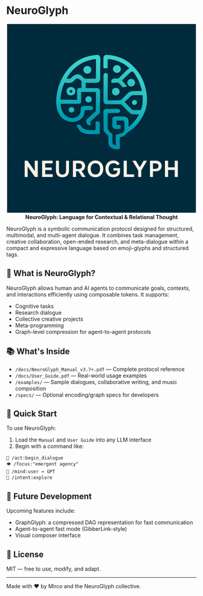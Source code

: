 # NeuroGlyph

<p align="center">
  <img src="NeuroGlyph-Logo.png" alt="NeuroGlyph-Logo" width="500"/>
  <br/>
  <strong>NeuroGlyph: Language for Contextual & Relational Thought</strong>
</p>


NeuroGlyph is a symbolic communication protocol designed for structured, multimodal, and multi-agent dialogue. It combines task management, creative collaboration, open-ended research, and meta-dialogue within a compact and expressive language based on emoji-glyphs and structured tags.

## 🧠 What is NeuroGlyph?

NeuroGlyph allows human and AI agents to communicate goals, contexts, and interactions efficiently using composable tokens. It supports:
- Cognitive tasks
- Research dialogue
- Collective creative projects
- Meta-programming
- Graph-level compression for agent-to-agent protocols

## 📚 What's Inside

- `/docs/NeuroGlyph_Manual_v3.7+.pdf` — Complete protocol reference
- `/docs/User_Guide.pdf` — Real-world usage examples
- `/examples/` — Sample dialogues, collaborative writing, and music composition
- `/specs/` — Optional encoding/graph specs for developers

## 🚀 Quick Start

To use NeuroGlyph:
1. Load the `Manual` and `User Guide` into any LLM interface
2. Begin with a command like:

```neuroglyph
🚀 /act:begin_dialogue
👁️ /focus:"emergent agency"
🤝 /mind:user ↔ GPT
🧠 /intent:explore
```

## 🤖 Future Development

Upcoming features include:
- GraphGlyph: a compressed DAG representation for fast communication
- Agent-to-agent fast mode (GibberLink-style)
- Visual composer interface

## 🧭 License

MIT — free to use, modify, and adapt.

---

Made with ❤️ by Mirco and the NeuroGlyph collective.
